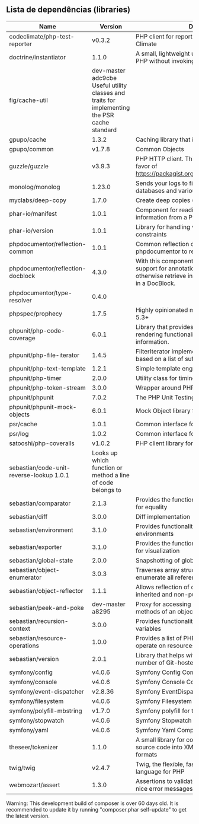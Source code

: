 
## Lista de dependências (libraries)

Name | Version | Description
-----|---------|------------------------------------------------------
codeclimate/php-test-reporter | v0.3.2 | PHP client for reporting test coverage to Code Climate
doctrine/instantiator | 1.1.0 | A small, lightweight utility to instantiate objects in PHP without invoking their constructors
fig/cache-util | dev-master adc9cbe Useful utility classes and traits for implementing the PSR cache standard
gpupo/cache | 1.3.2 | Caching library that implements PSR-6
gpupo/common | v1.7.8 | Common Objects
guzzle/guzzle | v3.9.3 | PHP HTTP client. This library is deprecated in favor of https://packagist.org/packages/guzzlehttp/guzzle
monolog/monolog | 1.23.0 | Sends your logs to files, sockets, inboxes, databases and various web services
myclabs/deep-copy | 1.7.0 | Create deep copies (clones) of your objects
phar-io/manifest | 1.0.1 | Component for reading phar.io manifest information from a PHP Archive (PHAR)
phar-io/version | 1.0.1 | Library for handling version information and constraints
phpdocumentor/reflection-common | 1.0.1 | Common reflection classes used by phpdocumentor to reflect the code structure
phpdocumentor/reflection-docblock | 4.3.0 | With this component, a library can provide support for annotations via DocBlocks or otherwise retrieve information that is embedded in a DocBlock.
phpdocumentor/type-resolver | 0.4.0 | 
phpspec/prophecy | 1.7.5 | Highly opinionated mocking framework for PHP 5.3+
phpunit/php-code-coverage | 6.0.1 | Library that provides collection, processing, and rendering functionality for PHP code coverage information.
phpunit/php-file-iterator | 1.4.5 | FilterIterator implementation that filters files based on a list of suffixes.
phpunit/php-text-template | 1.2.1 | Simple template engine.
phpunit/php-timer | 2.0.0 | Utility class for timing
phpunit/php-token-stream | 3.0.0 | Wrapper around PHP's tokenizer extension.
phpunit/phpunit | 7.0.2 | The PHP Unit Testing framework.
phpunit/phpunit-mock-objects | 6.0.1 | Mock Object library for PHPUnit
psr/cache | 1.0.1 | Common interface for caching libraries
psr/log | 1.0.2 | Common interface for logging libraries
satooshi/php-coveralls | v1.0.2 | PHP client library for Coveralls API
sebastian/code-unit-reverse-lookup 1.0.1 | Looks up which function or method a line of code belongs to
sebastian/comparator | 2.1.3 | Provides the functionality to compare PHP values for equality
sebastian/diff | 3.0.0 | Diff implementation
sebastian/environment | 3.1.0 | Provides functionality to handle HHVM/PHP environments
sebastian/exporter | 3.1.0 | Provides the functionality to export PHP variables for visualization
sebastian/global-state | 2.0.0 | Snapshotting of global state
sebastian/object-enumerator | 3.0.3 | Traverses array structures and object graphs to enumerate all referenced objects
sebastian/object-reflector | 1.1.1 | Allows reflection of object attributes, including inherited and non-public ones
sebastian/peek-and-poke | dev-master a8295 | Proxy for accessing non-public attributes and methods of an object
sebastian/recursion-context | 3.0.0 | Provides functionality to recursively process PHP variables
sebastian/resource-operations | 1.0.0 | Provides a list of PHP built-in functions that operate on resources
sebastian/version | 2.0.1 | Library that helps with managing the version number of Git-hosted PHP projects
symfony/config | v4.0.6 | Symfony Config Component
symfony/console | v4.0.6 | Symfony Console Component
symfony/event-dispatcher | v2.8.36 | Symfony EventDispatcher Component
symfony/filesystem | v4.0.6 | Symfony Filesystem Component
symfony/polyfill-mbstring | v1.7.0 | Symfony polyfill for the Mbstring extension
symfony/stopwatch | v4.0.6 | Symfony Stopwatch Component
symfony/yaml | v4.0.6 | Symfony Yaml Component
theseer/tokenizer | 1.1.0 | A small library for converting tokenized PHP source code into XML and potentially other formats
twig/twig | v2.4.7 | Twig, the flexible, fast, and secure template language for PHP
webmozart/assert | 1.3.0 | Assertions to validate method input/output with nice error messages.
Warning: This development build of composer is over 60 days old. It is recommended to update it by running "composer.phar self-update" to get the latest version.


